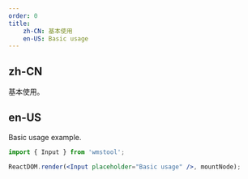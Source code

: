 ```yaml
---
order: 0
title:
    zh-CN: 基本使用
    en-US: Basic usage
---
```


## zh-CN

基本使用。

## en-US

Basic usage example.

````jsx
import { Input } from 'wmstool';

ReactDOM.render(<Input placeholder="Basic usage" />, mountNode);
````

